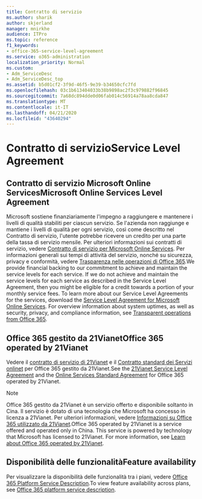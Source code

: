 ```yaml
---
title: Contratto di servizio
ms.author: sharik
author: skjerland
manager: mnirkhe
audience: ITPro
ms.topic: reference
f1_keywords:
- office-365-service-level-agreement
ms.service: o365-administration
localization_priority: Normal
ms.custom:
- Adm_ServiceDesc
- Adm_ServiceDesc_top
ms.assetid: b5d01cf2-3f9d-46f5-9e39-b34650cfc7fd
ms.openlocfilehash: 03c1b613404033b38b9898ac2f3c979882f96845
ms.sourcegitcommit: 7a68dc894dde0d06fab014c56914a78aa8cda847
ms.translationtype: MT
ms.contentlocale: it-IT
ms.lasthandoff: 04/21/2020
ms.locfileid: "43640294"
---
```

# <a name="service-level-agreement"></a><span data-ttu-id="38434-102">Contratto di servizio</span><span class="sxs-lookup"><span data-stu-id="38434-102">Service Level Agreement</span></span>

## <a name="microsoft-online-services-level-agreement"></a><span data-ttu-id="38434-103">Contratto di servizio Microsoft Online Services</span><span class="sxs-lookup"><span data-stu-id="38434-103">Microsoft Online Services Level Agreement</span></span>

<span data-ttu-id="38434-p101">Microsoft sostiene finanziariamente l'impegno a raggiungere e mantenere i livelli di qualità stabiliti per ciascun servizio. Se l'azienda non raggiunge e mantiene i livelli di qualità per ogni servizio, così come descritto nel Contratto di servizio, l'utente potrebbe ricevere un credito per una parte della tassa di servizio mensile. Per ulteriori informazioni sui contratti di servizio, vedere [Contratto di servizio per Microsoft Online Services](https://go.microsoft.com/fwlink/?linkid=272026). Per informazioni generali sui tempi di attività del servizio, nonché su sicurezza, privacy e conformità, vedere [Trasparenza nelle operazioni di Office 365](https://go.microsoft.com/fwlink/?linkid=845427).</span><span class="sxs-lookup"><span data-stu-id="38434-p101">We provide financial backing to our commitment to achieve and maintain the service levels for each service. If we do not achieve and maintain the service levels for each service as described in the Service Level Agreement, then you might be eligible for a credit towards a portion of your monthly service fees. To learn more about our Service Level Agreements for the services, download the [Service Level Agreement for Microsoft Online Services](https://go.microsoft.com/fwlink/?linkid=272026). For overview information about system uptimes, as well as security, privacy, and compliance information, see [Transparent operations from Office 365](https://go.microsoft.com/fwlink/?linkid=845427).</span></span>
  
## <a name="office-365-operated-by-21vianet"></a><span data-ttu-id="38434-108">Office 365 gestito da 21Vianet</span><span class="sxs-lookup"><span data-stu-id="38434-108">Office 365 operated by 21Vianet</span></span>

<span data-ttu-id="38434-109">Vedere il [contratto di servizio di 21Vianet](https://go.microsoft.com/fwlink/?linkid=846729) e il [Contratto standard dei Servizi onlinet](https://go.microsoft.com/fwlink/?linkid=846730) per Office 365 gestito da 21Vianet.</span><span class="sxs-lookup"><span data-stu-id="38434-109">See the [21Vianet Service Level Agreement](https://go.microsoft.com/fwlink/?linkid=846729) and the [Online Services Standard Agreement](https://go.microsoft.com/fwlink/?linkid=846730) for Office 365 operated by 21Vianet.</span></span> 
  
> [!NOTE]
> <span data-ttu-id="38434-p102">Office 365 gestito da 21Vianet è un servizio offerto e disponibile soltanto in Cina. Il servizio è dotato di una tecnologia che Microsoft ha concesso in licenza a 21Vianet. Per ulteriori informazioni, vedere [Informazioni su Office 365 utilizzato da 21Vianet](https://go.microsoft.com/fwlink/?linkid=846725).</span><span class="sxs-lookup"><span data-stu-id="38434-p102">Office 365 operated by 21Vianet is a service offered and operated only in China. This service is powered by technology that Microsoft has licensed to 21Vianet. For more information, see [Learn about Office 365 operated by 21Vianet](https://go.microsoft.com/fwlink/?linkid=846725).</span></span> 
  
## <a name="feature-availability"></a><span data-ttu-id="38434-113">Disponibilità delle funzionalità</span><span class="sxs-lookup"><span data-stu-id="38434-113">Feature availability</span></span>

<span data-ttu-id="38434-114">Per visualizzare la disponibilità delle funzionalità tra i piani, vedere [Office 365 Platform Service Description](office-365-platform-service-description.md).</span><span class="sxs-lookup"><span data-stu-id="38434-114">To view feature availability across plans, see [Office 365 platform service description](office-365-platform-service-description.md).</span></span>
  
